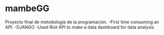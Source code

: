 # mambeGG
Proyecto final de metodología de la programación.
-First time consuming an API.
-DJANGO
-Used Riot API to make a data dashboard for data analysis
